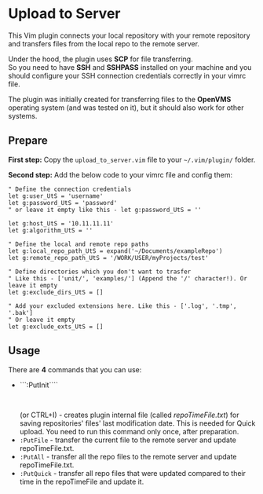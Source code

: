 # Upload to Server
This Vim plugin connects your local repository with your remote repository and transfers files from the local repo to the remote server.<br>

Under the hood, the plugin uses **SCP** for file transferring.<br>
So you need to have **SSH** and **SSHPASS** installed on your machine and you should configure your SSH connection credentials correctly in your vimrc file.<be>

The plugin was initially created for transferring files to the **OpenVMS** operating system (and was tested on it), but it should also work for other systems.<br>

## Prepare
**First step:** Copy the ```upload_to_server.vim``` file to your ```~/.vim/plugin/``` folder.

**Second step:** Add the below code to your vimrc file and config them:

```vim
" Define the connection credentials
let g:user_UtS = 'username'
let g:password_UtS = 'password'
" or leave it empty like this - let g:password_UtS = ''

let g:host_UtS = '10.11.11.11'
let g:algorithm_UtS = ''

" Define the local and remote repo paths
let g:local_repo_path_UtS = expand('~/Documents/exampleRepo')
let g:remote_repo_path_UtS = '/WORK/USER/myProjects/test'

" Define directories which you don't want to trasfer
" Like this - ['unit/', 'examples/'] (Append the '/' character!). Or leave it empty
let g:exclude_dirs_UtS = []

" Add your excluded extensions here. Like this - ['.log', '.tmp', '.bak']
" Or leave it empty
let g:exclude_exts_UtS = []
```

## Usage
There are **4** commands that you can use:
- ```:PutInit````<pre>  </pre>(or CTRL+I) - creates plugin internal file (called _repoTimeFile.txt_) for saving repositories' files' last modification date. This is needed for Quick upload. You need to run this command only once, after preparation.
- ```:PutFile```  - transfer the current file to the remote server and update repoTimeFile.txt.
- ```:PutAll```   - transfer all the repo files to the remote server and update repoTimeFile.txt.
- ```:PutQuick``` - transfer all repo files that were updated compared to their time in the repoTimeFile and update it.
